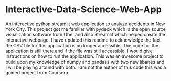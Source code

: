 # Interactive-Data-Science-Web-App
An interactive python streamlit web application to analyze accidents in New York City. This project got me familiar with pydeck which is the open source visualization software from Uber and also Streamlit which helped create the interactive webpage. I have updated this readme to acknowledge the fact the CSV file for this application is no longer accessible. The code for the application is still there and if the file was still accessible, I would give instructions on how to run the application. This was an awesome project to build upon my knowledge of numpy and pandass with two new libaries and I will be playing around with both. I am not the author of this code this was a guided project from Coursera.
